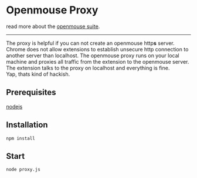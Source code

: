 # Openmouse Proxy

read more about the [openmouse suite]('https://github.com/rockitbaby/openmouse').

---

The proxy is helpful if you can not create an openmouse http**s** server. Chrome does not allow extensions to establish unsecure http connection to another server than localhost. The openmouse proxy runs on your local machine and proxies all traffic from the extension to the openmouse server. The extension talks to the proxy on localhost and everything is fine.  
Yap, thats kind of hackish.

## Prerequisites

[nodejs](http://nodejs.org/)

## Installation

```
npm install
```

## Start

```
node proxy.js
```